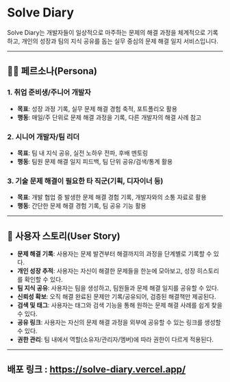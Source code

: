 # Solve Diary

Solve Diary는 개발자들이 일상적으로 마주하는 문제의 해결 과정을 체계적으로 기록하고, 개인의 성장과 팀의 지식 공유를 돕는 실무 중심의 문제 해결 일지 서비스입니다.

---

## 🧑‍💻 페르소나(Persona)

### 1. 취업 준비생/주니어 개발자
- **목표**: 성장 과정 기록, 실무 문제 해결 경험 축적, 포트폴리오 활용
- **행동**: 매일/주 단위로 문제 해결 과정을 기록, 다른 개발자의 해결 사례 참고

### 2. 시니어 개발자/팀 리더
- **목표**: 팀 내 지식 공유, 실전 노하우 전파, 후배 멘토링
- **행동**: 팀원 문제 해결 일지 피드백, 팀 단위 공유/검색/통계 활용

### 3. 기술 문제 해결이 필요한 타 직군(기획, 디자이너 등)
- **목표**: 개발 협업 중 발생한 문제 해결 경험 기록, 개발자와의 소통 자료로 활용
- **행동**: 간단한 문제 해결 경험 기록, 팀 공유 기능 활용

---

## 📝 사용자 스토리(User Story)

- **문제 해결 기록**: 사용자는 문제 발견부터 해결까지의 과정을 단계별로 기록할 수 있다.
- **개인 성장 추적**: 사용자는 자신이 해결한 문제들을 한눈에 모아보고, 성장 히스토리를 확인할 수 있다.
- **팀 지식 공유**: 사용자는 팀을 생성하고, 팀원들과 문제 해결 일지를 공유할 수 있다.
- **신뢰성 확보**: 오직 해결 완료된 문제만 기록/공유되어, 검증된 해결책만 제공된다.
- **검색 및 태그**: 사용자는 태그와 검색 기능을 통해 원하는 문제 해결 사례를 쉽게 찾을 수 있다.
- **공유 링크**: 사용자는 자신의 문제 해결 과정을 외부에 공유할 수 있는 링크를 생성할 수 있다.
- **권한 관리**: 팀 내에서 역할(소유자/관리자/멤버)에 따라 권한이 다르게 적용된다.


---
## 배포 링크 : https://solve-diary.vercel.app/